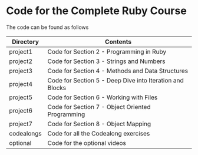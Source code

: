 # Code for the Complete Ruby Course

The code can be found as follows

|Directory|Contents|
|--|--|
|project1|Code for Section 2 - Programming in Ruby|
|project2|Code for Section 3 - Strings and Numbers|
|project3|Code for Section 4 - Methods and Data Structures|
|project4|Code for Section 5 - Deep Dive into Iteration and Blocks|
|project5|Code for Section 6 - Working with Files|
|project6|Code for Section 7 - Object Oriented Programming|
|project7|Code for Section 8 - Object Mapping|
|codealongs|Code for all the Codealong exercises|
|optional|Code for the optional videos|
